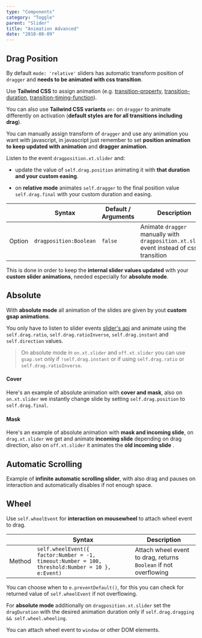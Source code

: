 ```yaml
---
type: "Components"
category: "Toggle"
parent: "Slider"
title: "Animation Advanced"
date: "2010-08-09"
---
```


## Drag Position

By default `mode: 'relative'` sliders has automatic transform position of `dragger` and **needs to be animated with css transition**.

Use **Tailwind CSS** to assign animation (e.g. [transition-property](https://tailwindcss.com/docs/transition-property), [transition-duration](https://tailwindcss.com/docs/transition-duration), [transition-timing-function](https://tailwindcss.com/docs/transition-timing-function)).

You can also use **Tailwind CSS variants** `on:` on `dragger` to animate differently on activation (**default styles are for all transitions including drag**).

<demo>
  <demoinline src="demos/components/slider/dragposition-false">
  </demoinline>
</demo>

You can manually assign transform of `dragger` and use any animation you want with javascript, in javascript just remember to set **position animation to keep updated with animation** and **dragger animation**.

Listen to the event `dragposition.xt.slider` and:

- update the value of `self.drag.position` animating it with **that duration and your custom easing**.

- on **relative mode** animates `self.dragger` to the final position value `self.drag.final` with your custom duration and easing.

<div class="xt-overflow-sub overflow-y-hidden overflow-x-scroll my-5 xt-my-auto w-full">

|                         | Syntax                                    | Default / Arguments                       | Description                   |
| ----------------------- | ----------------------------------------- | ----------------------------- | ----------------------------- |
| Option                  | `dragposition:Boolean`                          | `false`        | Animate `dragger` manually with `dragposition.xt.slider` event instead of css transition             |

</div>

This is done in order to keep the **internal slider values updated** with your **custom slider animations**, needed especially for **absolute mode**.

<demo>
  <demoinline src="demos/components/slider/dragposition">
  </demoinline>
</demo>

## Absolute

With **absolute mode** all animation of the slides are given by yout **custom gsap animations**.

You only have to listen to slider events [slider's api](/components/slider/api) and animate using the `self.drag.ratio`, `self.drag.ratioInverse`, `self.drag.instant` and `self.direction` values.

> On absolute mode in `on.xt.slider` and `off.xt.slider` you can use `gsap.set` only if `!self.drag.instant` or if using `self.drag.ratio` or `self.drag.ratioInverse`.

#### Cover

Here's an example of absolute animation with **cover and mask**, also on `on.xt.slider` we instantly change slide by setting `self.drag.position` to `self.drag.final`.

<demo>
  <demoinline src="demos/components/slider/absolute-cover">
  </demoinline>
</demo>

#### Mask

Here's an example of absolute animation with **mask and incoming slide**, on `drag.xt.slider` we get and animate **incoming slide** depending on drag direction, also on `off.xt.slider` it animates the **old incoming slide** .

<demo>
  <demoinline src="demos/components/slider/absolute-mask">
  </demoinline>
</demo>

## Automatic Scrolling

Example of **infinite automatic scrolling slider**, with also drag and pauses on interaction and automatically disables if not enough space.

<demo>
  <demoinline src="demos/components/slider/automatic-scrolling">
  </demoinline>
</demo>

## Wheel

Use `self.wheelEvent` for **interaction on mousewheel** to attach wheel event to drag.


<div class="xt-overflow-sub overflow-y-hidden overflow-x-scroll my-5 xt-my-auto w-full">

|                         | Syntax                                    | Description                   |
| ----------------------- | ----------------------------------------- | ----------------------------- |
| Method                  | `self.wheelEvent({ factor:Number = -1, timeout:Number = 100, threshold:Number = 10 }, e:Event)`                          | Attach wheel event to drag, returns `Boolean` if not overflowing             |

</div>

<demo>
  <demoinline src="demos/components/slider/wheel">
  </demoinline>
</demo>

You can choose when to `e.preventDefault()`, for this you can check for returned value of `self.wheelEvent` if not overflowing.

<demo>
  <demoinline src="demos/components/slider/wheel-free">
  </demoinline>
</demo>

For **absolute mode** additionally on `dragposition.xt.slider` set the `dragDuration` with the desired animation duration only if `self.drag.dragging && self.wheel.wheeling`.

<demo>
  <demoinline src="demos/components/slider/absolute-wheel">
  </demoinline>
</demo>

You can attach wheel event to `window` or other DOM elements.

<demo>
  <demoinline src="demos/components/slider/automatic-scrolling-wheel">
  </demoinline>
</demo>
